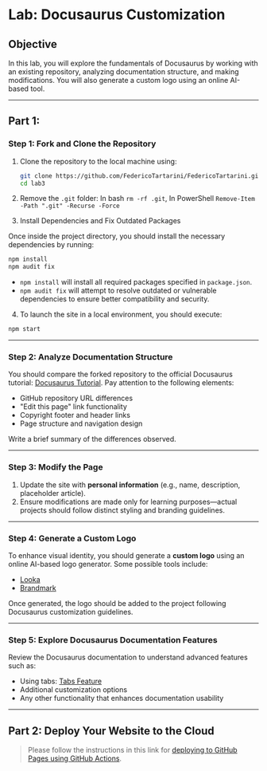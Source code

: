 # **Lab: Docusaurus Customization**  

## **Objective**  

In this lab, you will explore the fundamentals of Docusaurus by working with an existing repository, analyzing documentation structure, and making modifications. You will also generate a custom logo using an online AI-based tool.  

---
## Part 1: 

### **Step 1: Fork and Clone the Repository**  

1. Clone the repository to the local machine using:  

   ```bash
   git clone https://github.com/FedericoTartarini/FedericoTartarini.github.io lab3
   cd lab3
   ```
2. Remove the `.git` folder: In bash `rm -rf .git`, In PowerShell `Remove-Item -Path ".git" -Recurse -Force`
3. Install Dependencies and Fix Outdated Packages

Once inside the project directory, you should install the necessary dependencies by running:  

```bash
npm install
npm audit fix
```

- `npm install` will install all required packages specified in `package.json`.  
- `npm audit fix` will attempt to resolve outdated or vulnerable dependencies to ensure better compatibility and security.   

4. To launch the site in a local environment, you should execute:  

```bash
npm start
```   

---

### **Step 2: Analyze Documentation Structure**  

You should compare the forked repository to the official Docusaurus tutorial: [Docusaurus Tutorial](https://tutorial.docusaurus.io/). Pay attention to the following elements:  
- GitHub repository URL differences  
- "Edit this page" link functionality  
- Copyright footer and header links  
- Page structure and navigation design  

Write a brief summary of the differences observed.  

---

### **Step 3: Modify the Page** 
 
1. Update the site with **personal information** (e.g., name, description, placeholder article).  
2. Ensure modifications are made only for learning purposes—actual projects should follow distinct styling and branding guidelines.  

---

### **Step 4: Generate a Custom Logo** 
 
To enhance visual identity, you should generate a **custom logo** using an online AI-based logo generator. Some possible tools include:    
- [Looka](https://looka.com/)  
- [Brandmark](https://brandmark.io/)  

Once generated, the logo should be added to the project following Docusaurus customization guidelines.  

---

### **Step 5: Explore Docusaurus Documentation Features**
  
Review the Docusaurus documentation to understand advanced features such as:  
- Using tabs: [Tabs Feature](https://docusaurus.io/docs/markdown-features/tabs)  
- Additional customization options  
- Any other functionality that enhances documentation usability  

---

## Part 2: Deploy Your Website to the Cloud

> Please follow the instructions in this link for [deploying to GitHub Pages using GitHub Actions](./github-actions.md).
